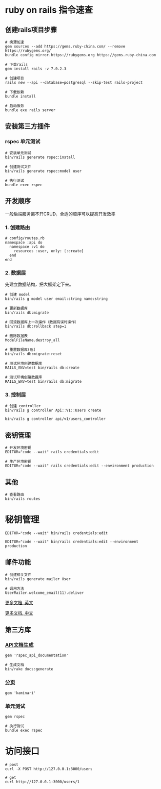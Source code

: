 # ruby on rails 指令速查

## 创建rails项目步骤
```
# 换源加速
gem sources --add https://gems.ruby-china.com/ --remove https://rubygems.org/
bundle config mirror.https://rubygems.org https://gems.ruby-china.com

# 下载rails
gem install rails -v 7.0.2.3

# 创建项目
rails new --api --database=postgresql --skip-test rails-project

# 下载依赖
bundle install

# 启动服务
bundle exe rails server
```

## 安装第三方插件
### rspec 单元测试
```
# 安装单元测试
bin/rails generate rspec:install

# 创建测试文件
bin/rails generate rspec:model user

# 执行测试
bundle exec rspec
```

## 开发顺序
一般后端服务离不开CRUD，合适的顺序可以提高开发效率

### 1. 创建路由
```
# config/routes.rb
namespace :api do
  namespace :v1 do
    resources :user, only: [:create]
  end
end
```
### 2. 数据层
先建立数据结构，把大框架定下来。
```
# 创建 model
bin/rails g model user email:string name:string

# 更新数据库
bin/rails db:migrate

# 回滚数据库上一次操作（数据有误时操作）
bin/rails db:rollback step=1

# 删除数据表
ModelFileName.destroy_all

# 重置数据库(危)
bin/rails db:migrate:reset 

# 测试环境创建数据库
RAILS_ENV=test bin/rails db:create

# 测试环境创建数据库
RAILS_ENV=test bin/rails db:migrate

```
 
### 3. 控制层
```
# 创建 controller
bin/rails g controller Api::V1::Users create

bin/rails g controller api/v1/users_controller
```

## 密钥管理

```
# 开发环境密钥
EDITOR="code --wait" rails credentials:edit

# 生产环境密钥
EDITOR="code --wait" rails credentials:edit --environment production

```

## 其他
 
```
# 查看路由
bin/rails routes 

```


# 秘钥管理
```
EDITOR="code --wait" bin/rails credentials:edit

EDITOR="code --wait" bin/rails credentials:edit --environment production
```

## 邮件功能
```
# 创建相关文件
bin/rails generate mailer User

# 调用方法
UserMailer.welcome_email(11).deliver
```
[更多文档, 英文](https://guides.rubyonrails.org/action_mailer_basics.html)

[更多文档, 中文](https://ruby-china.github.io/rails-guides/v4.1/action_mailer_basics.html)

## 第三方库

### [API文档生成](https://github.com/zipmark/rspec_api_documentation)
```
gem 'rspec_api_documentation'

# 生成文档
bin/rake docs:generate
```

### [分页](https://github.com/kaminari/kaminari)
```
gem 'kaminari'
```

### 单元测试
```
gem rspec

# 执行测试
bundle exec rspec
```

# 访问接口
```
# post
curl -X POST http://127.0.0.1:3000/users

# get
curl http://127.0.0.1:3000/users/1
```


